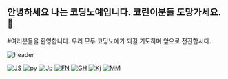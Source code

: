 ## 안녕하세요 나는 코딩노예입니다. 코린이분들 도망가세요.👋
   #여러분들을 환영합니다. 우리 모두 코딩노예가 되길 기도하며 앞으로 전진합시다.
<!--
**kjwjewoo/kjwjewoo** is a ✨ _special_ ✨ repository because its `README.md` (this file) appears on your GitHub profile.

Here are some ideas to get you started:

- 🔭 I’m currently working on ...
- 🌱 I’m currently learning ...
- 👯 I’m looking to collaborate on ...
- 🤔 I’m looking for help with ...
- 💬 Ask me about ...
- 📫 How to reach me: ...
- 😄 Pronouns: ...
- ⚡ Fun fact: ...
-->

![header](https://capsule-render.vercel.app/api?type=Venom&color=auto&height=300&section=header&text=코딩의%20노예&red&fontSize=90)

[![JS](https://img.shields.io/badge/JavaScript-F7DF1E?style=flat-square&logo=JavaScript&logoColor=black)](github.com/Joowon0220/TODO-List)
[![py](https://img.shields.io/badge/python-3776AB?style=flat-square&logo=python&logoColor=black)](github.com/Joowon0220/TODO-List)
[![Jp](https://img.shields.io/badge/Jupyter-F37626?style=flat-square&logo=Jupyter&logoColor=black)](github.com/Joowon0220/TODO-List)
[![FN](https://img.shields.io/badge/FreeNAS-343434?style=flat-square&logo=FreeNAS&logoColor=black)](github.com/Joowon0220/TODO-List)
[![GH](https://img.shields.io/badge/GitHub-181717?style=flat-square&logo=GitHub&logoColor=black)](github.com/Joowon0220/TODO-List)
[![Kj](https://img.shields.io/badge/Knex.js-D26B38?style=flat-square&logo=Knex.js&logoColor=black)](github.com/Joowon0220/TODO-List)
[![MM](https://img.shields.io/badge/MediaMarkt-DF0000?style=flat-square&logo=MediaMarkt&logoColor=black)](github.com/Joowon0220/TODO-List)



